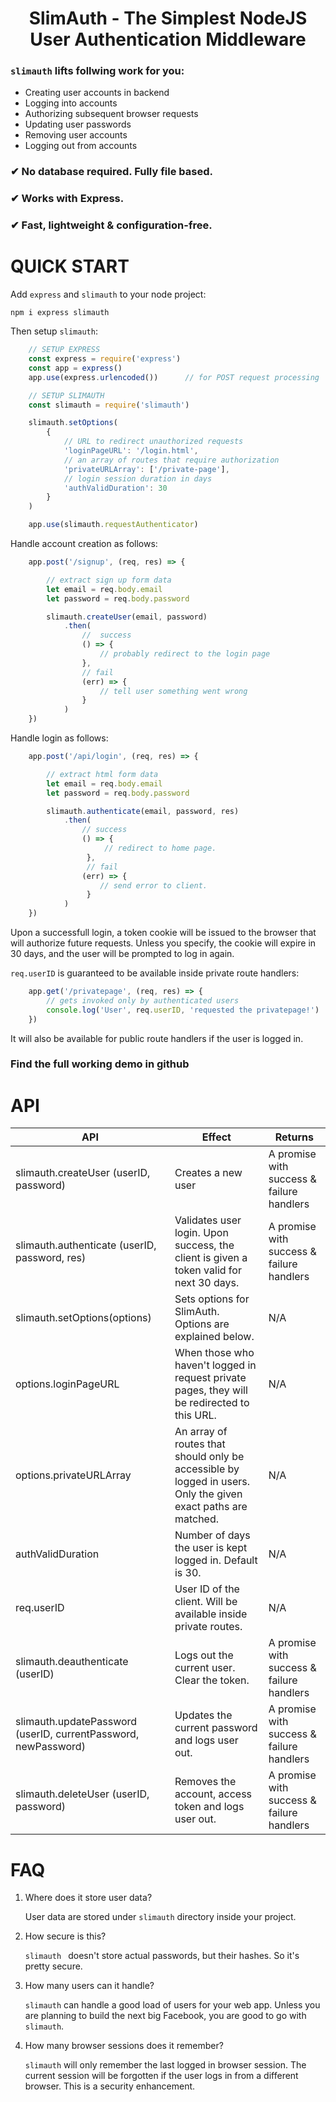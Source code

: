 <h1 align="center">SlimAuth - The Simplest NodeJS User Authentication Middleware</h1>

### `slimauth` lifts follwing work for you:

- Creating user accounts in backend
- Logging into accounts
- Authorizing subsequent browser requests
- Updating user passwords
- Removing user accounts
- Logging out from accounts

### **✔ No database required. Fully file based.**
### **✔ Works with Express.**
### **✔ Fast, lightweight & configuration-free.**

# QUICK START
Add `express` and `slimauth` to your node project:

    npm i express slimauth

Then setup `slimauth`:
```js
    // SETUP EXPRESS
    const express = require('express')
    const app = express()
    app.use(express.urlencoded())      // for POST request processing

    // SETUP SLIMAUTH
    const slimauth = require('slimauth')

    slimauth.setOptions(
        {
            // URL to redirect unauthorized requests
            'loginPageURL': '/login.html',
            // an array of routes that require authorization 
            'privateURLArray': ['/private-page'],
            // login session duration in days
            'authValidDuration': 30
        }
    )

    app.use(slimauth.requestAuthenticator)

```

Handle account creation as follows:
```js
    app.post('/signup', (req, res) => {

        // extract sign up form data
        let email = req.body.email
        let password = req.body.password

        slimauth.createUser(email, password)
            .then(
                //  success
                () => { 
                    // probably redirect to the login page
                },
                // fail
                (err) => { 
                    // tell user something went wrong
                }
            )
    })
```
Handle login as follows:
```js
    app.post('/api/login', (req, res) => {

        // extract html form data
        let email = req.body.email
        let password = req.body.password

        slimauth.authenticate(email, password, res)
            .then(
                // success
                () => { 
                     // redirect to home page.
                 },
                 // fail
                (err) => {
                    // send error to client.
                 }
            )
    })
```
Upon a successfull login, a token cookie will be issued to the browser that will authorize future requests. Unless you specify, the cookie will expire in 30 days, and the user will be prompted to log in again.

 `req.userID` is guaranteed to be available inside private route handlers:
```js
    app.get('/privatepage', (req, res) => {
        // gets invoked only by authenticated users
        console.log('User', req.userID, 'requested the privatepage!')
    })
```
It will also be available for public route handlers if the user is logged in.

### Find the full working demo in github

# API

| API  | Effect | Returns |
| ---- | --- | --- |
| slimauth.createUser (userID, password) | Creates a new user | A promise with success & failure handlers |
| slimauth.authenticate (userID, password, res) | Validates user login. Upon success, the client is given a token valid for next 30 days.| A promise with success & failure handlers |
| slimauth.setOptions(options)| Sets options for SlimAuth. Options are explained below.| N/A
|options.loginPageURL| When those who haven't logged in request private pages, they will be redirected to this URL.| N/A
|options.privateURLArray| An array of routes that should only be accessible by logged in users. Only the given exact paths are matched. | N/A
|authValidDuration|Number of days the user is kept logged in. Default is 30.| N/A
| req.userID | User ID of the client. Will be available inside private routes. | N/A |
| slimauth.deauthenticate (userID) | Logs out the current user. Clear the token. | A promise with success & failure handlers |
| slimauth.updatePassword (userID, currentPassword, newPassword) | Updates the current password and logs user out. |  A promise with success & failure handlers |
| slimauth.deleteUser (userID, password) | Removes the account, access token and logs user out. | A promise with success & failure handlers |

# FAQ

1. Where does it store user data?
   
   User data are stored under `slimauth` directory inside your project.

2. How secure is this?

    `slimauth ` doesn't store actual passwords, but their hashes. So it's pretty secure.

3. How many users can it handle?

    `slimauth` can handle a good load of users for your web app. Unless you are planning to build the next big Facebook, you are good to go with `slimauth`.

3. How many browser sessions does it remember?

   `slimauth` will only remember the last logged in browser session. The current session will be forgotten if the user logs in from a different browser. This is a security enhancement.